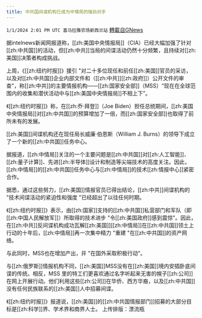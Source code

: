 ```yaml
---
title: 中共国间谍机构已成为中情局的强劲对手
---
```

`1/1/2024 2:01 PM UTC 喜马拉雅农场新西兰站` [轉載自GNews](https://gnews.org/articles/2172749)

据intelnews新闻网报道称，[[zh:美国中央情报局]]（CIA）已经大幅加强了针对[[zh:中共国]]的活动，但[[zh:中共]]当局的间谍活动仍然十分频繁，且持续对[[zh:美国]]决策者构成挑战。

上周，《[[zh:纽约时报]]》援引 "对二十多位现任和前任[[zh:美国]]官员的采访，以及对[[zh:中共国]]企业内部文件和（[[zh:中共]][[zh:政府]]）公开文件的审查"，称[[zh:中共]]的主要情报机构——[[zh:国家安全部]]（MSS）“现在在全球范围内的收集和潜伏活动中与[[zh:美国中央情报局]]不相上下”。

《[[zh:纽约时报]]》称，在[[zh:乔·拜登]]（Joe Biden）担任总统期间，[[zh:美国中央情报局]]对[[zh:中共国]]的预算增加了一倍，而[[zh:国家安全部]]也取得了前所未有的发展。

[[zh:美国]]间谍机构还在现任局长威廉·伯恩斯（William J. Burns）的领导下成立了一个新的[[zh:中共国]]任务中心。

据报道，[[zh:中情局]]关注的一个主要问题是[[zh:中共国]]对[[zh:人工智能]]、[[zh:量子计算]]、先进[[zh:半导体]]设计和制造等尖端技术的高度关注。因此，[[zh:中情局]]的[[zh:中共国]]任务中心与[[zh:中情局]]的技术[[zh:情报中心]]紧密合作。

据悉，通过这些努力，[[zh:美国]]情报官员已得出结论，[[zh:中共]]间谍机构的 "技术间谍活动的紧迫性和强度 "已经超出了以往任何时期。

《[[zh:纽约时报]]》表示，由[[zh:国家]]支持的[[zh:中共国]]私营部门和军队（即[[zh:中国人民解放军]]）所取得的技术进步 "令[[zh:美国政府]]感到震惊"。因此，在[[zh:中共]]反间谍机构成功瓦解[[zh:美国]][[zh:中情局]]在[[zh:中共国]]领土上行动的十年后，[[zh:中情局]]再一次集中精力 "重建 "在[[zh:中共国]]的资产网络。

与此同时，MSS也在增加产出，并 "在国外采取积极行动"。

与[[zh:俄罗斯]]情报机构不同，[[zh:美国]]MSS没有在[[zh:美国]]境内安插卧底间谍的传统。相反，MSS 里的特工们更喜欢通过名字听起来无害的幌子[[zh:公司]]在网上开展行动。他们利用这些[[zh:公司]]在华侨、西方华裔，以及[[zh:中共国]]没有任何民族联系的[[zh:美国]]人中招募间谍。

《[[zh:纽约时报]]》报道说，[[zh:美国]]的[[zh:中共国情报部门]]招募的大部分目标是[[zh:科学]]界、学术界和商界人士。
上传排版：漂流瓶
